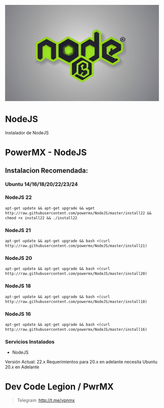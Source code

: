 ![](https://raw.githubusercontent.com/powermx/dl/master/nodejs.jpeg)

# NodeJS
Instalador de NodeJS

PowerMX - NodeJS
=========
## Instalacion Recomendada:
### Ubuntu 14/16/18/20/22/23/24

### NodeJS 22
```
apt-get update && apt-get upgrade && wget http://raw.githubusercontent.com/powermx/NodeJS/master/install22 && chmod +x install22 && ./install22
```

### NodeJS 21 
```
apt-get update && apt-get upgrade && bash <(curl http://raw.githubusercontent.com/powermx/NodeJS/master/install21)
```

### NodeJS 20
```
apt-get update && apt-get upgrade && bash <(curl http://raw.githubusercontent.com/powermx/NodeJS/master/install20)
```

### NodeJS 18
```
apt-get update && apt-get upgrade && bash <(curl http://raw.githubusercontent.com/powermx/NodeJS/master/install18)
```

### NodeJS 16
```
apt-get update && apt-get upgrade && bash <(curl http://raw.githubusercontent.com/powermx/NodeJS/master/install16)
```

### Servicios Instalados
* NodeJS 

Versión Actual: 22.x
Requerimientos para 20.x en adelante necesita Ubuntu 20.x en Adelante

Dev Code Legion / PwrMX
=========

> Telegram: http://t.me/vpnmx
